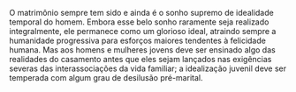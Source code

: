 ﻿O matrimônio sempre tem sido e ainda é o sonho supremo de idealidade temporal do homem. Embora esse belo sonho raramente seja realizado integralmente, ele permanece como um glorioso ideal, atraindo sempre a humanidade progressiva para esforços maiores tendentes à felicidade humana. Mas aos homens e mulheres jovens deve ser ensinado algo das realidades do casamento antes que eles sejam lançados nas exigências severas das interassociações da vida familiar; a idealização juvenil deve ser temperada com algum grau de desilusão pré-marital.